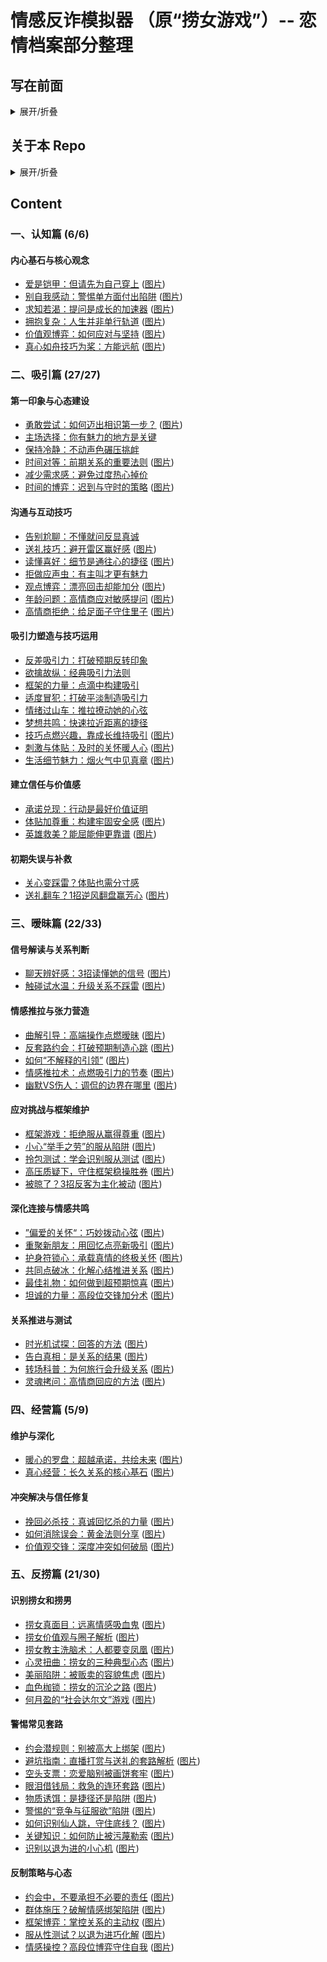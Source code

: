 # 情感反诈模拟器 （原“捞女游戏”）-- 恋情档案部分整理

## **写在前面**
<details>
  <summary>展开/折叠</summary>
  
  感谢游戏制作组带来了这样一个非常具有时代意义的作品，希望大家都能购买正版支持一下他们。我相信这个游戏并非旨在制造男女对立，激化矛盾，用舆论去攻击某一群体。这个repo的创建也并不是宣扬这种思想。
</details>


## **关于本 Repo**

<details>
  <summary>展开/折叠</summary>

 《情感反诈模拟器》游戏中的“恋情档案”包含了极其丰富的内容，它们是理解游戏现实价值、探讨情感议题的切入点。或许档案中的观点未必正确，但阅读它们也能提供一个独特的视角，激发我们对亲密关系的理性思考。

 然而，截止本Repo制作之时（2025年6月23日），Steam数据显示，虽然已有17.4%的玩家通关了最终结局，但仅有2.1%的玩家获得了“查看过38个不同的恋情档案”的成就。这可能与在游戏内逐一查阅档案稍显不便有关（至少我个人觉得有些麻烦orz）。

 因此，我创建了这个Repo，旨在方便我自己以及可能也需要的朋友们更便捷地收集这些恋情档案的内容。目前，本Repo仅收录了我个人在游戏中已解锁的部分恋情档案的原始截图，并配合使用了大型语言模型对截图内容进行的文字总结。

 **阅读方式：** 可以直接通过下面的目录以及超链接进行浏览，但目前跳转做的还比较粗糙，连续来回跳也有点麻烦，所以也可以直接点击各个的文件夹进去浏览相应文件。

 **请注意：**

 1.  **理性看待内容：** 恋情档案中的观点和内容不一定完全正确，建议您以批判性思维和客观视角进行阅读和思考。它们更多是提供一种观察和讨论的素材，而非绝对的真理。
 2.  **可能存在的误差：** 由于本人在整理过程中可能存在疏忽，本Repo中的内容或有遗漏或错误。尤其需要强调的是，文字总结均由大型语言模型生成。大模型在总结时倾向于简化和概括，因此，这些总结可能无法完全捕捉到原始档案的全部细节。
</details>




## **Content**

### 一、认知篇 (6/6)
#### 内心基石与核心观念
* [爱是铠甲：但请先为自己穿上](认知篇/内心基石与核心观念/爱是铠甲：但请先为自己穿上.md) ([图片](认知篇/内心基石与核心观念/爱是铠甲：但请先为自己穿上.png))
* [别自我感动：警惕单方面付出陷阱](认知篇/内心基石与核心观念/别自我感动：警惕单方面付出陷阱.md) ([图片](认知篇/内心基石与核心观念/别自我感动：警惕单方面付出陷阱.png))
* [求知若渴：提问是成长的加速器](认知篇/内心基石与核心观念/求知若渴：提问是成长的加速器.md) ([图片](认知篇/内心基石与核心观念/求知若渴：提问是成长的加速器.png))
* [拥抱复杂：人生并非单行轨道](认知篇/内心基石与核心观念/拥抱复杂：人生并非单行轨道.md) ([图片](认知篇/内心基石与核心观念/拥抱复杂：人生并非单行轨道.png))
* [价值观博弈：如何应对与坚持](认知篇/内心基石与核心观念/价值观博弈：如何应对与坚持.md) ([图片](认知篇/内心基石与核心观念/价值观博弈：如何应对与坚持.png))
* [真心如舟技巧为桨：方能远航](认知篇/内心基石与核心观念/真心如舟技巧为桨：方能远航.md) ([图片](认知篇/内心基石与核心观念/真心如舟技巧为桨：方能远航.png))

### 二、吸引篇 (27/27)
#### 第一印象与心态建设
* [勇敢尝试：如何迈出相识第一步？](吸引篇/第一印象与心态建设/勇敢尝试：如何迈出相识第一步？.md) ([图片](吸引篇/第一印象与心态建设/勇敢尝试：如何迈出相识第一步？.png))
* [主场选择：你有魅力的地方是关键](吸引篇\第一印象与心态建设\主场选择：你有魅力的地方是关键.md)
* [保持冷静：不动声色碾压挑衅](吸引篇\第一印象与心态建设\保持冷静：不动声色碾压挑衅.md)
* [时间对等：前期关系的重要法则](吸引篇/第一印象与心态建设/时间对等：前期关系的重要法则.md) ([图片](吸引篇/第一印象与心态建设/时间对等：前期关系的重要法则.png))
* [减少需求感：避免过度热心掉价](吸引篇\第一印象与心态建设\减少需求感：避免过度热心掉价.md)
* [时间的博弈：迟到与守时的策略](吸引篇/第一印象与心态建设/时间的博弈：迟到与守时的策略.md) ([图片](吸引篇/第一印象与心态建设/时间的博弈：迟到与守时的策略.png))
#### 沟通与互动技巧
* [告别尬聊：不懂就问反显真诚](吸引篇\沟通与互动技巧\告别尬聊：不懂就问反显真诚.md)
* [送礼技巧：避开雷区赢好感](吸引篇/沟通与互动技巧/送礼技巧：避开雷区赢好感.md) ([图片](吸引篇/沟通与互动技巧/送礼技巧：避开雷区赢好感.png))
* [读懂喜好：细节是通往心的捷径](吸引篇/沟通与互动技巧/读懂喜好：细节是通往心的捷径.md) ([图片](吸引篇/沟通与互动技巧/读懂喜好：细节是通往心的捷径.png))
* [拒做应声虫：有主叫才更有魅力](吸引篇\沟通与互动技巧\拒做应声虫：有主叫才更有魅力.md)
* [观点博弈：漂亮回击却能加分](吸引篇/沟通与互动技巧/观点博弈：漂亮回击却能加分.md) ([图片](吸引篇/沟通与互动技巧/观点博弈：漂亮回击却能加分.png))
* [年龄问题：高情商应对敏感提问](吸引篇/沟通与互动技巧/年龄问题：高情商应对敏感提问.md) ([图片](吸引篇/沟通与互动技巧/年龄问题：高情商应对敏感提问.png))
* [高情商拒绝：给足面子守住里子](吸引篇/沟通与互动技巧/高情商拒绝：给足面子守住里子.md) ([图片](吸引篇/沟通与互动技巧/高情商拒绝：给足面子守住里子.png))
#### 吸引力塑造与技巧运用
* [反差吸引力：打破预期反转印象](吸引篇\吸引力塑造与技巧运用\反差吸引力：打破预期反转印象.md)
* [欲擒故纵：经典吸引力法则](吸引篇\吸引力塑造与技巧运用\欲擒故纵：经典吸引力法则.md)
* [框架的力量：点滴中构建吸引](吸引篇\吸引力塑造与技巧运用\框架的力量：点滴中构建吸引.md)
* [适度冒犯：打破平淡制造吸引力](吸引篇\吸引力塑造与技巧运用\适度冒犯：打破平淡制造吸引力.md)
* [情绪过山车：推拉撩动她的心弦](吸引篇\吸引力塑造与技巧运用\情绪过山车：推拉撩动她的心弦.md)
* [梦想共鸣：快速拉近距离的捷径](吸引篇\吸引力塑造与技巧运用\梦想共鸣：快速拉近距离的捷径.md)
* [技巧点燃兴趣，靠成长维持吸引](吸引篇/吸引力塑造与技巧运用/技巧点燃兴趣，靠成长维持吸引.md) ([图片](吸引篇/吸引力塑造与技巧运用/技巧点燃兴趣，靠成长维持吸引.png))
* [刺激与体贴：及时的关怀暖人心](吸引篇/吸引力塑造与技巧运用/刺激与体贴：及时的关怀暖人心.md) ([图片](吸引篇/吸引力塑造与技巧运用/刺激与体贴：及时的关怀暖人心.png))
* [生活细节魅力：烟火气中见真章](吸引篇/吸引力塑造与技巧运用/生活细节魅力：烟火气中见真章.md) ([图片](吸引篇/吸引力塑造与技巧运用/生活细节魅力：烟火气中见真章.png))
#### 建立信任与价值感
* [承诺兑现：行动是最好价值证明]()
* [体贴加尊重：构建牢固安全感](吸引篇/建立信任与价值感/体贴加尊重：构建牢固安全感.md) ([图片](吸引篇/建立信任与价值感/体贴加尊重：构建牢固安全感.png))
* [英雄救美？能屈能伸更靠谱](吸引篇/建立信任与价值感/英雄救美？能屈能伸更靠谱.md) ([图片](吸引篇/建立信任与价值感/英雄救美？能屈能伸更靠谱.png))
#### 初期失误与补救
* [关心变踩雷？体贴也需分寸感](吸引篇\初期失误与补救\关心变踩雷？体贴也需分寸感.md)
* [送礼翻车？1招逆风翻盘赢芳心](吸引篇/初期失误与补救/送礼翻车？1招逆风翻盘赢芳心.md) ([图片](吸引篇/初期失误与补救/送礼翻车？1招逆风翻盘赢芳心.png))

### 三、暧昧篇 (22/33)
#### 信号解读与关系判断
* [聊天辨好感：3招读懂她的信号](暧昧篇/信号解读与关系判断/聊天辨好感：3招读懂她的信号.md) ([图片](暧昧篇/信号解读与关系判断/聊天辨好感：3招读懂她的信号.png))
* [触碰试水温：升级关系不踩雷](暧昧篇/信号解读与关系判断/触碰试水温：升级关系不踩雷.md) ([图片](暧昧篇/信号解读与关系判断/触碰试水温：升级关系不踩雷.png))
#### 情感推拉与张力营造
* [曲解引导：高端操作点燃暧昧](暧昧篇/情感推拉与张力营造/曲解引导：高端操作点燃暧昧.md) ([图片](暧昧篇/情感推拉与张力营造/曲解引导：高端操作点燃暧昧.png))
* [反套路约会：打破预期制造心跳](暧昧篇/情感推拉与张力营造/反套路约会：打破预期制造心跳.md) ([图片](暧昧篇/情感推拉与张力营造/反套路约会：打破预期制造心跳.png))
* [如何“不解释的引领”](暧昧篇/情感推拉与张力营造/如何“不解释的引领”.md) ([图片](暧昧篇/情感推拉与张力营造/如何“不解释的引领”.png))
* [情感推拉术：点燃吸引力的节奏](暧昧篇/情感推拉与张力营造/情感推拉术：点燃吸引力的节奏.md) ([图片](暧昧篇/情感推拉与张力营造/情感推拉术：点燃吸引力的节奏.png))
* [幽默VS伤人：调侃的边界在哪里](暧昧篇/情感推拉与张力营造/幽默VS伤人：调侃的边界在哪里.md) ([图片](暧昧篇/情感推拉与张力营造/幽默VS伤人：调侃的边界在哪里.png))
#### 应对挑战与框架维护
* [框架游戏：拒绝服从赢得尊重](暧昧篇/应对挑战与框架维护/框架游戏：拒绝服从赢得尊重.md) ([图片](暧昧篇/应对挑战与框架维护/框架游戏：拒绝服从赢得尊重.png))
* [小心“举手之劳”的服从陷阱](暧昧篇/应对挑战与框架维护/小心“举手之劳”的服从陷阱.md) ([图片](暧昧篇/应对挑战与框架维护/小心“举手之劳”的服从陷阱.png))
* [拎包测试：学会识别服从测试](暧昧篇/应对挑战与框架维护/拎包测试：学会识别服从测试.md) ([图片](暧昧篇/应对挑战与框架维护/拎包测试：学会识别服从测试.png))
* [高压质疑下，守住框架稳操胜券](暧昧篇/应对挑战与框架维护/高压质疑下，守住框架稳操胜券.md) ([图片](暧昧篇/应对挑战与框架维护/高压质疑下，守住框架稳操胜券.png))
* [被晾了？3招反客为主化被动](暧昧篇/应对挑战与框架维护/被晾了？3招反客为主化被动.md) ([图片](暧昧篇/应对挑战与框架维护/被晾了？3招反客为主化被动.png))
#### 深化连接与情感共鸣
* [”偏爱的关怀“：巧妙拨动心弦](暧昧篇/深化连接与情感共鸣/”偏爱的关怀“：巧妙拨动心弦.md) ([图片](暧昧篇/深化连接与情感共鸣/”偏爱的关怀“：巧妙拨动心弦.png))
* [重聚新朋友：用回忆点亮新吸引](暧昧篇/深化连接与情感共鸣/重聚新朋友：用回忆点亮新吸引.md) ([图片](暧昧篇/深化连接与情感共鸣/重聚新朋友：用回忆点亮新吸引.png))
* [护身符锁心：承载真情的终极关怀](暧昧篇/深化连接与情感共鸣/护身符锁心：承载真情的终极关怀.md) ([图片](暧昧篇/深化连接与情感共鸣/护身符锁心：承载真情的终极关怀.png))
* [共同点破冰：化解心结推进关系](暧昧篇/深化连接与情感共鸣/共同点破冰：化解心结推进关系.md) ([图片](暧昧篇/深化连接与情感共鸣/共同点破冰：化解心结推进关系.png))
* [最佳礼物：如何做到超预期惊喜](暧昧篇/深化连接与情感共鸣/最佳礼物：如何做到超预期惊喜.md) ([图片](暧昧篇/深化连接与情感共鸣/最佳礼物：如何做到超预期惊喜.png))
* [坦诚的力量：高段位交锋加分术](暧昧篇/深化连接与情感共鸣/坦诚的力量：高段位交锋加分术.md) ([图片](暧昧篇/深化连接与情感共鸣/坦诚的力量：高段位交锋加分术.png))
#### 关系推进与测试
* [时光机试探：回答的方法](暧昧篇/关系推进与测试/时光机试探：回答的方法.md) ([图片](暧昧篇/关系推进与测试/时光机试探：回答的方法.png))
* [告白真相：是关系的结果](暧昧篇/关系推进与测试/告白真相：是关系的结果.md) ([图片](暧昧篇/关系推进与测试/告白真相：是关系的结果.png))
* [转场科普：为何旅行会升级关系](暧昧篇/关系推进与测试/转场科普：为何旅行会升级关系.md) ([图片](暧昧篇/关系推进与测试/转场科普：为何旅行会升级关系.png))
* [灵魂拷问：高情商回应的方法](暧昧篇/关系推进与测试/灵魂拷问：高情商回应的方法.md) ([图片](暧昧篇/关系推进与测试/灵魂拷问：高情商回应的方法.png))

### 四、经营篇 (5/9)
#### 维护与深化
* [暖心的罗盘：超越承诺，共绘未来](经营篇/维护与深化/暖心的罗盘：超越承诺，共绘未来.md) ([图片](经营篇/维护与深化/暖心的罗盘：超越承诺，共绘未来.png))
* [真心经营：长久关系的核心基石](经营篇/维护与深化/真心经营：长久关系的核心基石.md) ([图片](经营篇/维护与深化/真心经营：长久关系的核心基石.png))

#### 冲突解决与信任修复
* [挽回必杀技：真诚回忆杀的力量](经营篇/冲突解决与信任修复/挽回必杀技：真诚回忆杀的力量.md) ([图片](经营篇/冲突解决与信任修复/挽回必杀技：真诚回忆杀的力量.png))
* [如何消除误会：黄金法则分享](经营篇/冲突解决与信任修复/如何消除误会：黄金法则分享.md) ([图片](经营篇/冲突解决与信任修复/如何消除误会：黄金法则分享.png))
* [价值观交锋：深度冲突如何破局](经营篇/冲突解决与信任修复/价值观交锋：深度冲突如何破局.md) ([图片](经营篇/冲突解决与信任修复/价值观交锋：深度冲突如何破局.png))


### 五、反捞篇 (21/30)
#### 识别捞女和捞男
* [捞女真面目：远离情感吸血鬼](反捞篇/识别捞女和捞男/捞女真面目：远离情感吸血鬼.md) ([图片](反捞篇/识别捞女和捞男/捞女真面目：远离情感吸血鬼.png))
* [捞女价值观与圈子解析](反捞篇/识别捞女和捞男/捞女价值观与圈子解析.md) ([图片](反捞篇/识别捞女和捞男/捞女价值观与圈子解析.png))
* [捞女教主洗脑术：人都要变凤凰](反捞篇/识别捞女和捞男/捞女教主洗脑术：人都要变凤凰.md) ([图片](反捞篇/识别捞女和捞男/捞女教主洗脑术：人都要变凤凰.png))
* [心灵扭曲：捞女的三种典型心态](反捞篇/识别捞女和捞男/心灵扭曲：捞女的三种典型心态.md) ([图片](反捞篇/识别捞女和捞男/心灵扭曲：捞女的三种典型心态.png))
* [美丽陷阱：被贩卖的容貌焦虑](反捞篇/识别捞女和捞男/美丽陷阱：被贩卖的容貌焦虑.md) ([图片](反捞篇/识别捞女和捞男/美丽陷阱：被贩卖的容貌焦虑.png))
* [血色枷锁：捞女的沉沦之路](反捞篇/识别捞女和捞男/血色枷锁：捞女的沉沦之路.md) ([图片](反捞篇/识别捞女和捞男/血色枷锁：捞女的沉沦之路.png))
* [何月盈的“社会达尔文”游戏](反捞篇/识别捞女和捞男/何月盈的“社会达尔文”游戏.md) ([图片](反捞篇/识别捞女和捞男/何月盈的“社会达尔文”游戏.png))
#### 警惕常见套路
* [约会潜规则：别被高大上绑架](反捞篇/警惕常见套路/约会潜规则：别被高大上绑架.md) ([图片](反捞篇/警惕常见套路/约会潜规则：别被高大上绑架.png))
* [避坑指南：直播打赏与送礼的套路解析](反捞篇/警惕常见套路/避坑指南：直播打赏与送礼的套路解析.md) ([图片](反捞篇/警惕常见套路/避坑指南：直播打赏与送礼的套路解析.png))
* [空头支票：恋爱脑别被画饼套牢](反捞篇/警惕常见套路/空头支票：恋爱脑别被画饼套牢.md) ([图片](反捞篇/警惕常见套路/空头支票：恋爱脑别被画饼套牢.png))
* [眼泪借钱局：救急的连环套路](反捞篇/警惕常见套路/眼泪借钱局：救急的连环套路.md) ([图片](反捞篇/警惕常见套路/眼泪借钱局：救急的连环套路.png))
* [物质诱饵：是捷径还是陷阱](反捞篇/警惕常见套路/物质诱饵：是捷径还是陷阱.md) ([图片](反捞篇/警惕常见套路/物质诱饵：是捷径还是陷阱.png))
* [警惕的“竞争与征服欲”陷阱](反捞篇/警惕常见套路/警惕的“竞争与征服欲”陷阱.md) ([图片](反捞篇/警惕常见套路/警惕的“竞争与征服欲”陷阱.png))
* [如何识别仙人跳，守住底线？](反捞篇/警惕常见套路/如何识别仙人跳，守住底线？.md) ([图片](反捞篇/警惕常见套路/如何识别仙人跳，守住底线？.png))
* [关键知识：如何防止被污蔑勒索](反捞篇/警惕常见套路/关键知识：如何防止被污蔑勒索.md) ([图片](反捞篇/警惕常见套路/关键知识：如何防止被污蔑勒索.png))
* [识别以退为进的小心机](反捞篇/警惕常见套路/识别以退为进的小心机.md) ([图片](反捞篇/警惕常见套路/识别以退为进的小心机.png))
#### 反制策略与心态
* [约会中，不要承担不必要的责任](反捞篇/反制策略与心态/约会中，不要承担不必要的责任.md) ([图片](反捞篇/反制策略与心态/约会中，不要承担不必要的责任.png))
* [群体施压？破解情感绑架陷阱](反捞篇/反制策略与心态/群体施压？破解情感绑架陷阱.md) ([图片](反捞篇/反制策略与心态/群体施压？破解情感绑架陷阱.png))
* [框架博弈：掌控关系的主动权](反捞篇/反制策略与心态/框架博弈：掌控关系的主动权.md) ([图片](反捞篇/反制策略与心态/框架博弈：掌控关系的主动权.png))
* [服从性测试？以退为进巧化解](反捞篇/反制策略与心态/服从性测试？以退为进巧化解.md) ([图片](反捞篇/反制策略与心态/服从性测试？以退为进巧化解.png))
* [情感操控？高段位博弈守住自我](反捞篇/反制策略与心态/情感操控？高段位博弈守住自我.md) ([图片](反捞篇/反制策略与心态/情感操控？高段位博弈守住自我.png))